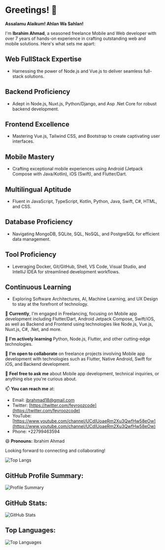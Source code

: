 # Greetings! 👋

**Assalamu Alaikum! Ahlan Wa Sahlan!**

I'm **Ibrahim Ahmad**, a seasoned freelance Mobile and Web developer with over 7 years of hands-on experience in crafting outstanding web and mobile solutions. Here's what sets me apart:

## Web FullStack Expertise
- Harnessing the power of Node.js and Vue.js to deliver seamless full-stack solutions.

## Backend Proficiency
- Adept in Node.js, Nuxt.js, Python/Django, and Asp .Net Core for robust backend development.

## Frontend Excellence
- Mastering Vue.js, Tailwind CSS, and Bootstrap to create captivating user interfaces.

## Mobile Mastery
- Crafting exceptional mobile experiences using Android (Jetpack Compose with Java/Kotlin), iOS (Swift), and Flutter/Dart.

## Multilingual Aptitude
- Fluent in JavaScript, TypeScript, Kotlin, Python, Java, Swift, C#, HTML, and CSS.

## Database Proficiency
- Navigating MongoDB, SQLite, SQL, NoSQL, and PostgreSQL for efficient data management.

## Tool Proficiency
- Leveraging Docker, Git/GitHub, Shell, VS Code, Visual Studio, and IntelliJ IDEA for streamlined development workflows.

## Continuous Learning
- Exploring Software Architectures, AI, Machine Learning, and UX Design to stay at the forefront of technology.

🔭 **Currently**, I'm engaged in Freelancing, focusing on Mobile app development including Flutter/Dart, Android Jetpack Compose, Swift/iOS, as well as Backend and Frontend using technologies like Node.js, Vue.js, Nuxt.js, C#, .Net, and more.

🌱 **I'm actively learning** Python, Node.js, Flutter, and other cutting-edge technologies.

👯 **I'm open to collaborate** on freelance projects involving Mobile app development with technologies such as Flutter, Native Android, Swift for iOS, and Backend development.

💬 **Feel free to ask me** about Mobile app development, technical inquiries, or anything else you're curious about.

📫 **You can reach me** at:
- Email: ibrahmad18@gmail.com
- Twitter: [https://twitter.com/feyroozcode](https://twitter.com/feyroozcode)
- YouTube: [https://www.youtube.com/channel/UCdIUoaeRm2Xu3QwfHw58eOw](https://www.youtube.com/channel/UCdIUoaeRm2Xu3QwfHw58eOw)
- Phone: +22799463594

😄 **Pronouns:** Ibrahim Ahmad

Looking forward to connecting and collaborating!

![Top Langs](https://github-readme-stats.vercel.app/api/top-langs/?username=ibrahmad18&layout=compact)

## GitHub Profile Summary:
![Profile Summary](https://github-profile-summary-cards.vercel.app/api/cards/profile-details?username=ibrahmad18&theme=vue)

## GitHub Stats:
![GitHub Stats](https://github-readme-stats.vercel.app/api?username=ibrahmad18&show_icons=true&title_color=ffffff&icon_color=bb2acf&text_color=daf7dc&bg_color=151515)

## Top Languages:
![Top Languages](https://github-readme-stats.vercel.app/api/top-langs/?username=ibrahmad18&theme=light&hide_border=false&include_all_commits=true&count_private=true&layout=compact)

